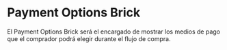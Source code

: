# Payment Options Brick

El Payment Options Brick será el encargado de mostrar los medios de pago que el comprador podrá elegir durante el flujo de compra.

